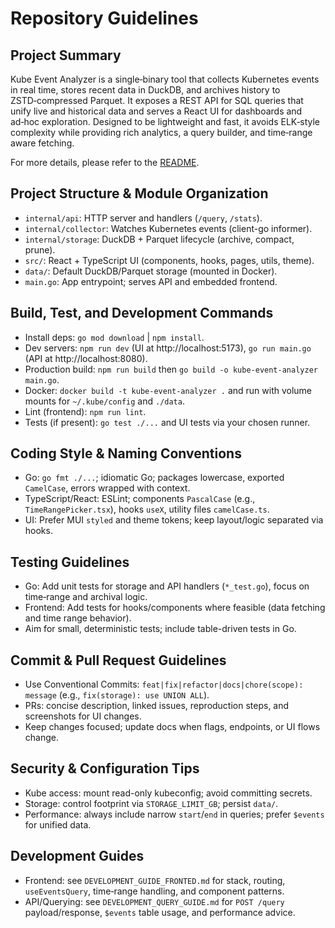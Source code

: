 # Repository Guidelines

## Project Summary
Kube Event Analyzer is a single‑binary tool that collects Kubernetes events in real time, stores recent data in DuckDB, and archives history to ZSTD‑compressed Parquet. It exposes a REST API for SQL queries that unify live and historical data and serves a React UI for dashboards and ad‑hoc exploration. Designed to be lightweight and fast, it avoids ELK‑style complexity while providing rich analytics, a query builder, and time‑range aware fetching.

For more details, please refer to the [README](README.md).

## Project Structure & Module Organization
- `internal/api`: HTTP server and handlers (`/query`, `/stats`).
- `internal/collector`: Watches Kubernetes events (client-go informer).
- `internal/storage`: DuckDB + Parquet lifecycle (archive, compact, prune).
- `src/`: React + TypeScript UI (components, hooks, pages, utils, theme).
- `data/`: Default DuckDB/Parquet storage (mounted in Docker).
- `main.go`: App entrypoint; serves API and embedded frontend.

## Build, Test, and Development Commands
- Install deps: `go mod download` | `npm install`.
- Dev servers: `npm run dev` (UI at http://localhost:5173), `go run main.go` (API at http://localhost:8080).
- Production build: `npm run build` then `go build -o kube-event-analyzer main.go`.
- Docker: `docker build -t kube-event-analyzer .` and run with volume mounts for `~/.kube/config` and `./data`.
- Lint (frontend): `npm run lint`.
- Tests (if present): `go test ./...` and UI tests via your chosen runner.

## Coding Style & Naming Conventions
- Go: `go fmt ./...`; idiomatic Go; packages lowercase, exported `CamelCase`, errors wrapped with context.
- TypeScript/React: ESLint; components `PascalCase` (e.g., `TimeRangePicker.tsx`), hooks `useX`, utility files `camelCase.ts`.
- UI: Prefer MUI `styled` and theme tokens; keep layout/logic separated via hooks.

## Testing Guidelines
- Go: Add unit tests for storage and API handlers (`*_test.go`), focus on time‑range and archival logic.
- Frontend: Add tests for hooks/components where feasible (data fetching and time range behavior).
- Aim for small, deterministic tests; include table-driven tests in Go.

## Commit & Pull Request Guidelines
- Use Conventional Commits: `feat|fix|refactor|docs|chore(scope): message` (e.g., `fix(storage): use UNION ALL`).
- PRs: concise description, linked issues, reproduction steps, and screenshots for UI changes.
- Keep changes focused; update docs when flags, endpoints, or UI flows change.

## Security & Configuration Tips
- Kube access: mount read-only kubeconfig; avoid committing secrets.
- Storage: control footprint via `STORAGE_LIMIT_GB`; persist `data/`.
- Performance: always include narrow `start`/`end` in queries; prefer `$events` for unified data.

## Development Guides
- Frontend: see `DEVELOPMENT_GUIDE_FRONTED.md` for stack, routing, `useEventsQuery`, time‑range handling, and component patterns.
- API/Querying: see `DEVELOPMENT_QUERY_GUIDE.md` for `POST /query` payload/response, `$events` table usage, and performance advice.
